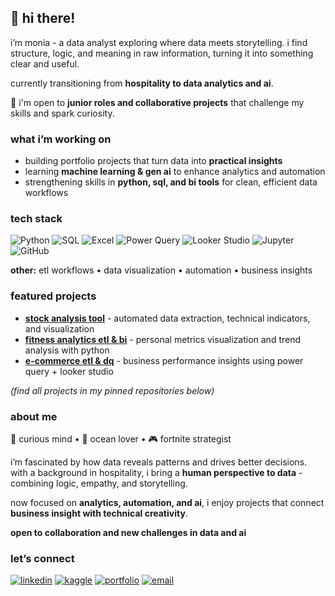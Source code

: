 ## 🌸 hi there!
i’m monia - a data analyst exploring where data meets storytelling.
i find structure, logic, and meaning in raw information, turning it into something clear and useful.

currently transitioning from **hospitality to data analytics and ai**.  

🤝 i'm open to **junior roles and collaborative projects** that challenge my skills and spark curiosity.  

### what i’m working on  
- building portfolio projects that turn data into **practical insights**  
- learning **machine learning & gen ai** to enhance analytics and automation  
- strengthening skills in **python, sql, and bi tools** for clean, efficient data workflows  

### tech stack  
![Python](https://img.shields.io/badge/Python-000000?style=for-the-badge&logo=python&logoColor=white)
![SQL](https://img.shields.io/badge/SQL-000000?style=for-the-badge&logo=postgresql&logoColor=white)
![Excel](https://img.shields.io/badge/Excel-000000?style=for-the-badge&logo=microsoft-excel&logoColor=white)
![Power Query](https://img.shields.io/badge/Power%20Query-000000?style=for-the-badge&logo=microsoft&logoColor=white)
![Looker Studio](https://img.shields.io/badge/Looker%20Studio-000000?style=for-the-badge&logo=looker&logoColor=white)
![Jupyter](https://img.shields.io/badge/Jupyter-000000?style=for-the-badge&logo=jupyter&logoColor=white)
![GitHub](https://img.shields.io/badge/GitHub-000000?style=for-the-badge&logo=github&logoColor=white)

**other:** etl workflows • data visualization • automation • business insights  

### featured projects  
- [**stock analysis tool**](https://github.com/moniburnejko/stock-analysis-tool) - automated data extraction, technical indicators, and visualization  
- [**fitness analytics etl & bi**](https://github.com/moniburnejko/fitness-analytics-etl-bi) - personal metrics visualization and trend analysis with python  
- [**e-commerce etl & dq**](https://github.com/moniburnejko/ecommerce-etl-dq) - business performance insights using power query + looker studio  

*(find all projects in my pinned repositories below)*  

### about me  
👀 curious mind • 🌊 ocean lover • 🎮 fortnite strategist  

i’m fascinated by how data reveals patterns and drives better decisions.  
with a background in hospitality, i bring a **human perspective to data** - combining logic, empathy, and storytelling.  

now focused on **analytics, automation, and ai**, i enjoy projects that connect **business insight with technical creativity**.  

**open to collaboration and new challenges in data and ai**  

### let’s connect  
[![linkedin](https://img.shields.io/badge/linkedin-000000?style=for-the-badge&logo=linkedin&logoColor=white)](https://www.linkedin.com/in/monika-burnejko-9301a1357/) [![kaggle](https://img.shields.io/badge/kaggle-000000?style=for-the-badge&logo=kaggle&logoColor=white)](https://www.kaggle.com/monikaburnejko) [![portfolio](https://img.shields.io/badge/portfolio-000000?style=for-the-badge&logo=notion&logoColor=white)](https://www.notion.so/monikaburnejko/Data-Analytics-Portfolio-2761bac67ca9807298aee038976f0085) [![email](https://img.shields.io/badge/email-000000?style=for-the-badge&logo=gmail&logoColor=white)](mailto:moniaburnejko@gmail.com)
